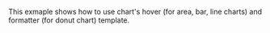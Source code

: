 This exmaple shows how to use chart's hover (for area, bar, line charts) and formatter (for donut chart) template.